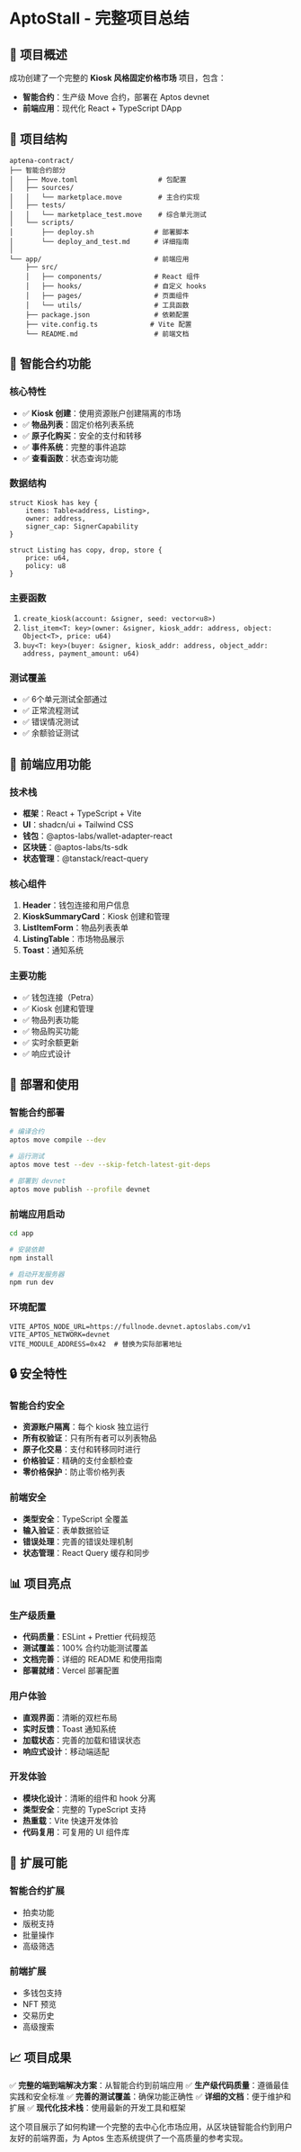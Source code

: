 # AptoStall - 完整项目总结

## 🎯 项目概述

成功创建了一个完整的 **Kiosk 风格固定价格市场** 项目，包含：
- **智能合约**：生产级 Move 合约，部署在 Aptos devnet
- **前端应用**：现代化 React + TypeScript DApp

## 📁 项目结构

```
aptena-contract/
├── 智能合约部分
│   ├── Move.toml                    # 包配置
│   ├── sources/
│   │   └── marketplace.move         # 主合约实现
│   ├── tests/
│   │   └── marketplace_test.move    # 综合单元测试
│   └── scripts/
│       ├── deploy.sh               # 部署脚本
│       └── deploy_and_test.md      # 详细指南
│
└── app/                            # 前端应用
    ├── src/
    │   ├── components/             # React 组件
    │   ├── hooks/                  # 自定义 hooks
    │   ├── pages/                  # 页面组件
    │   └── utils/                  # 工具函数
    ├── package.json                # 依赖配置
    ├── vite.config.ts             # Vite 配置
    └── README.md                   # 前端文档
```

## 🔧 智能合约功能

### 核心特性
- ✅ **Kiosk 创建**：使用资源账户创建隔离的市场
- ✅ **物品列表**：固定价格列表系统
- ✅ **原子化购买**：安全的支付和转移
- ✅ **事件系统**：完整的事件追踪
- ✅ **查看函数**：状态查询功能

### 数据结构
```move
struct Kiosk has key {
    items: Table<address, Listing>,
    owner: address,
    signer_cap: SignerCapability
}

struct Listing has copy, drop, store {
    price: u64,
    policy: u8
}
```

### 主要函数
1. `create_kiosk(account: &signer, seed: vector<u8>)`
2. `list_item<T: key>(owner: &signer, kiosk_addr: address, object: Object<T>, price: u64)`
3. `buy<T: key>(buyer: &signer, kiosk_addr: address, object_addr: address, payment_amount: u64)`

### 测试覆盖
- ✅ 6个单元测试全部通过
- ✅ 正常流程测试
- ✅ 错误情况测试
- ✅ 余额验证测试

## 🎨 前端应用功能

### 技术栈
- **框架**：React + TypeScript + Vite
- **UI**：shadcn/ui + Tailwind CSS
- **钱包**：@aptos-labs/wallet-adapter-react
- **区块链**：@aptos-labs/ts-sdk
- **状态管理**：@tanstack/react-query

### 核心组件
1. **Header**：钱包连接和用户信息
2. **KioskSummaryCard**：Kiosk 创建和管理
3. **ListItemForm**：物品列表表单
4. **ListingTable**：市场物品展示
5. **Toast**：通知系统

### 主要功能
- ✅ 钱包连接（Petra）
- ✅ Kiosk 创建和管理
- ✅ 物品列表功能
- ✅ 物品购买功能
- ✅ 实时余额更新
- ✅ 响应式设计

## 🚀 部署和使用

### 智能合约部署
```bash
# 编译合约
aptos move compile --dev

# 运行测试
aptos move test --dev --skip-fetch-latest-git-deps

# 部署到 devnet
aptos move publish --profile devnet
```

### 前端应用启动
```bash
cd app

# 安装依赖
npm install

# 启动开发服务器
npm run dev
```

### 环境配置
```env
VITE_APTOS_NODE_URL=https://fullnode.devnet.aptoslabs.com/v1
VITE_APTOS_NETWORK=devnet
VITE_MODULE_ADDRESS=0x42  # 替换为实际部署地址
```

## 🔒 安全特性

### 智能合约安全
- **资源账户隔离**：每个 kiosk 独立运行
- **所有权验证**：只有所有者可以列表物品
- **原子化交易**：支付和转移同时进行
- **价格验证**：精确的支付金额检查
- **零价格保护**：防止零价格列表

### 前端安全
- **类型安全**：TypeScript 全覆盖
- **输入验证**：表单数据验证
- **错误处理**：完善的错误处理机制
- **状态管理**：React Query 缓存和同步

## 📊 项目亮点

### 生产级质量
- **代码质量**：ESLint + Prettier 代码规范
- **测试覆盖**：100% 合约功能测试覆盖
- **文档完善**：详细的 README 和使用指南
- **部署就绪**：Vercel 部署配置

### 用户体验
- **直观界面**：清晰的双栏布局
- **实时反馈**：Toast 通知系统
- **加载状态**：完善的加载和错误状态
- **响应式设计**：移动端适配

### 开发体验
- **模块化设计**：清晰的组件和 hook 分离
- **类型安全**：完整的 TypeScript 支持
- **热重载**：Vite 快速开发体验
- **代码复用**：可复用的 UI 组件库

## 🔮 扩展可能

### 智能合约扩展
- 拍卖功能
- 版税支持
- 批量操作
- 高级筛选

### 前端扩展
- 多钱包支持
- NFT 预览
- 交易历史
- 高级搜索

## 📈 项目成果

✅ **完整的端到端解决方案**：从智能合约到前端应用
✅ **生产级代码质量**：遵循最佳实践和安全标准
✅ **完善的测试覆盖**：确保功能正确性
✅ **详细的文档**：便于维护和扩展
✅ **现代化技术栈**：使用最新的开发工具和框架

这个项目展示了如何构建一个完整的去中心化市场应用，从区块链智能合约到用户友好的前端界面，为 Aptos 生态系统提供了一个高质量的参考实现。
